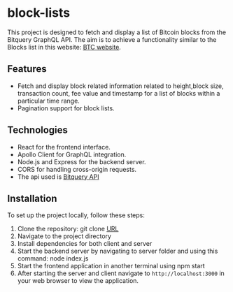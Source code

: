# block-lists


This project is designed to fetch and display a list of Bitcoin blocks from the Bitquery GraphQL API. The aim is to achieve a functionality similar to the Blocks list in this website: [BTC website](https://explorer.btc.com/btc/blocks). 

## Features

- Fetch and display block related information related to height,block size, transaction count, fee value and timestamp for a list of blocks within a particular time range.
- Pagination support for block lists.


## Technologies

- React for the frontend interface.
- Apollo Client for GraphQL integration.
- Node.js and Express for the backend server.
- CORS for handling cross-origin requests.
- The api used is [Bitquery API](https://graphql.bitquery.io/)

## Installation

To set up the project locally, follow these steps:

1. Clone the repository: git clone [URL](https://github.com/neu-info7500-spring-04/block-lists.git)
2. Navigate to the project directory
3. Install dependencies for both client and server
4. Start the backend server by navigating to server folder and using this command: node index.js
5. Start the frontend application in another terminal using npm start
6. After starting the server and client navigate to `http://localhost:3000` in your web browser to view the application.


